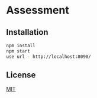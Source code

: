 
# Assessment

## Installation

```bash
npm install
npm start
use url - http://localhost:8090/
```


## License
[MIT](https://choosealicense.com/licenses/mit/)